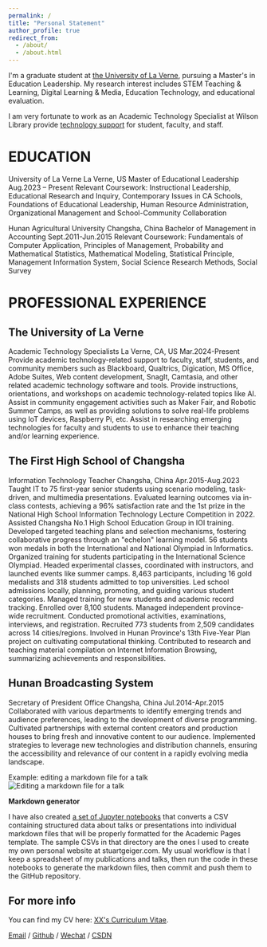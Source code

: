 ```yaml
---
permalink: /
title: "Personal Statement"
author_profile: true
redirect_from: 
  - /about/
  - /about.html
---
```

I'm a graduate student at [the University of La Verne](https://laverne.edu/), pursuing a Master's in Education Leadership. My research interest includes STEM Teaching & Learning, Digital Learning & Media, Education Technology, and educational evaluation.

I am very fortunate to work as an Academic Technology Specialist at Wilson Library provide [technology support](https://laverne.libguides.com/c.php?g=1086815&p=7924271) for student, faculty, and staff.

EDUCATION 
======
University of La Verne                                                                                                                                La Verne, US
Master of Educational Leadership                                                                                                                 Aug.2023 – Present 
Relevant Coursework: Instructional Leadership, Educational Research and Inquiry, Contemporary Issues in CA Schools, 	Foundations of Educational Leadership, Human Resource Administration, Organizational Management and School-Community Collaboration

Hunan Agricultural University                                                                                                                       Changsha, China Bachelor of Management in Accounting                                                                                                             Sept.2011-Jun.2015 Relevant Coursework: Fundamentals of Computer Application, Principles of Management, Probability and Mathematical Statistics, Mathematical Modeling, Statistical Principle, Management Information System, Social Science Research Methods, Social Survey 


PROFESSIONAL EXPERIENCE
======

The University of La Verne
------
Academic Technology Specialists                                       La Verne, CA, US                                                          Mar.2024-Present
Provide academic technology-related support to faculty, staff, students, and community members such as Blackboard, Qualtrics, Digication, MS Office, Adobe Suites, Web content development, SnagIt, Camtasia, and other related academic technology software and tools.
 Provide instructions, orientations, and workshops on academic technology-related topics like AI.
Assist in community engagement activities such as Maker Fair, and Robotic Summer Camps, as well as providing solutions to solve real-life problems using IoT devices, Raspberry Pi, etc.
Assist in researching emerging technologies for faculty and students to use to enhance their teaching and/or learning experience.


The First High School of Changsha
------
Information Technology Teacher       Changsha, China                              Apr.2015-Aug.2023                                                                 Taught IT to 75 first-year senior students using scenario modeling, task-driven, and multimedia presentations. Evaluated learning outcomes via in-class contests, achieving a 96% satisfaction rate and the 1st prize in the National High School Information Technology Lecture Competition in 2022.
Assisted Changsha No.1 High School Education Group in IOI training. Developed targeted teaching plans and selection mechanisms, fostering collaborative progress through an "echelon" learning model. 56 students won medals in both the International and National Olympiad in Informatics.
Organized training for students participating in the International Science Olympiad. Headed experimental classes, coordinated with instructors, and launched events like summer camps. 8,463 participants, including 16 gold medalists and 318 students admitted to top universities.
Led school admissions locally, planning, promoting, and guiding various student categories. Managed training for new students and academic record tracking. Enrolled over 8,100 students.
Managed independent province-wide recruitment. Conducted promotional activities, examinations, interviews, and registration. Recruited 773 students from 2,509 candidates across 14 cities/regions.
Involved in Hunan Province's 13th Five-Year Plan project on cultivating computational thinking. Contributed to research and teaching material compilation on Internet Information Browsing, summarizing achievements and responsibilities.

Hunan Broadcasting System
------
Secretary of President Office                             Changsha, China                           Jul.2014-Apr.2015                                               
Collaborated with various departments to identify emerging trends and audience preferences, leading to the development of diverse programming.
Cultivated partnerships with external content creators and production houses to bring fresh and innovative content to our audience.
Implemented strategies to leverage new technologies and distribution channels, ensuring the accessibility and relevance of our content in a rapidly evolving media landscape.  


Example: editing a markdown file for a talk
![Editing a markdown file for a talk](/images/editing-talk.png)

**Markdown generator**

I have also created [a set of Jupyter notebooks](https://github.com/academicpages/academicpages.github.io/tree/master/markdown_generator
) that converts a CSV containing structured data about talks or presentations into individual markdown files that will be properly formatted for the Academic Pages template. The sample CSVs in that directory are the ones I used to create my own personal website at stuartgeiger.com. My usual workflow is that I keep a spreadsheet of my publications and talks, then run the code in these notebooks to generate the markdown files, then commit and push them to the GitHub repository.

For more info
------
You can find my CV here: [XX's Curriculum Vitae](../assets/Curriculum_Vitae.pdf).

[Email](mailto:XX@stu.pku.edu.cn) / [Github](https://github.com/QiuDi233) / [Wechat](../images/wechat.jpg) / [CSDN](https://blog.csdn.net/qd1813100174?spm=1000.2115.3001.5343)
